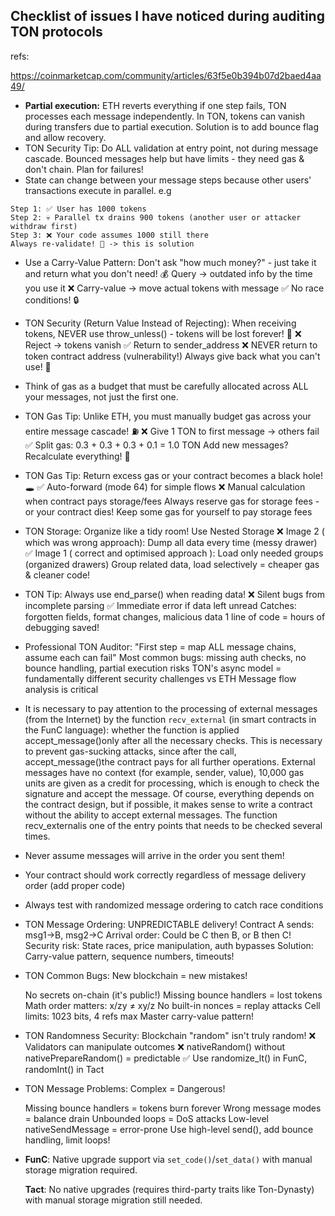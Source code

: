 ## Checklist of issues I have noticed during auditing TON protocols

refs: 

https://coinmarketcap.com/community/articles/63f5e0b394b07d2baed4aa49/

- **Partial execution:** ETH reverts everything if one step fails, TON processes each message independently. In TON, tokens can vanish during transfers due to partial execution. Solution is to add bounce flag and allow recovery.
- TON Security Tip: Do ALL validation at entry point, not during message cascade.
  Bounced messages help but have limits - they need gas & don't chain. Plan for failures! 
- State can change between your message steps because other users' transactions execute in parallel.
e.g 
````
Step 1: ✅ User has 1000 tokens
Step 2: 💀 Parallel tx drains 900 tokens (another user or attacker withdraw first)
Step 3: ❌ Your code assumes 1000 still there
Always re-validate! 🔄 -> this is solution
````
- Use a Carry-Value Pattern: Don't ask "how much money?" - just take it and return what you don't need! 💰
  Query → outdated info by the time you use it ❌
  Carry-value → move actual tokens with message ✅
  No race conditions! 🔒
  
- TON Security (Return Value Instead of Rejecting): When receiving tokens, NEVER use throw_unless() - tokens will be lost forever! 💸
  ❌ Reject → tokens vanish
  ✅ Return to sender_address
  ❌ NEVER return to token contract address (vulnerability!)
  Always give back what you can't use! 🔄
  
- Think of gas as a budget that must be carefully allocated across ALL your messages, not just the first one.
- TON Gas Tip: Unlike ETH, you must manually budget gas across your entire message cascade! ⛽
  ❌ Give 1 TON to first message → others fail
  ✅ Split gas: 0.3 + 0.3 + 0.3 + 0.1 = 1.0 TON
  Add new messages? Recalculate everything! 🔄
  
- TON Gas Tip: Return excess gas or your contract becomes a black hole! 🕳️
  ✅ Auto-forward (mode 64) for simple flows
  ❌ Manual calculation when contract pays storage/fees
  Always reserve gas for storage fees - or your contract dies! 
  Keep some gas for yourself to pay storage fees
  
- TON Storage: Organize like a tidy room! Use Nested Storage
  ❌ Image 2 ( which was wrong approach): Dump all data every time (messy drawer)
  ✅ Image 1 ( correct and optimised approach ): Load only needed groups (organized drawers)
  Group related data, load selectively = cheaper gas & cleaner code! 
  
- TON Tip: Always use end_parse() when reading data! 
  ❌ Silent bugs from incomplete parsing
  ✅ Immediate error if data left unread
  Catches: forgotten fields, format changes, malicious data
  1 line of code = hours of debugging saved! 
  
- Professional TON Auditor: "First step = map ALL message chains, assume each can fail" 
Most common bugs: missing auth checks, no bounce handling, partial execution risks
TON's async model = fundamentally different security challenges vs ETH
Message flow analysis is critical

- It is necessary to pay attention to the processing of external messages (from the Internet) by the function `recv_external` (in smart contracts in the FunC language): whether the function is applied accept_message()only after all the necessary checks. This is necessary to prevent gas-sucking attacks, since after the call, accept_message()the contract pays for all further operations. External messages have no context (for example, sender, value), 10,000 gas units are given as a credit for processing, which is enough to check the signature and accept the message. Of course, everything depends on the contract design, but if possible, it makes sense to write a contract without the ability to accept external messages. The function recv_externalis one of the entry points that needs to be checked several times.
  
- Never assume messages will arrive in the order you sent them! 
- Your contract should work correctly regardless of message delivery order (add proper code)
- Always test with randomized message ordering to catch race conditions
- TON Message Ordering: UNPREDICTABLE delivery! 
  Contract A sends: msg1→B, msg2→C
  Arrival order: Could be C then B, or B then C! 
  Security risk: State races, price manipulation, auth bypasses
  Solution: Carry-value pattern, sequence numbers, timeouts! 
  
- TON Common Bugs: New blockchain = new mistakes! 
  
  No secrets on-chain (it's public!)
  Missing bounce handlers = lost tokens
  Math order matters: x/zy ≠ xy/z
  No built-in nonces = replay attacks
  Cell limits: 1023 bits, 4 refs max
  Master carry-value pattern! 

- TON Randomness Security: Blockchain "random" isn't truly random! 
  ❌ Validators can manipulate outcomes
  ❌ nativeRandom() without nativePrepareRandom() = predictable
  ✅ Use randomize_lt() in FunC, randomInt() in Tact

- TON Message Problems: Complex = Dangerous!️
  
  Missing bounce handlers = tokens burn forever
  Wrong message modes = balance drain
  Unbounded loops = DoS attacks
  Low-level nativeSendMessage = error-prone
  Use high-level send(), add bounce handling, limit loops! 

- **FunC**: Native upgrade support via `set_code()`/`set_data()` with manual storage migration required.
  
  **Tact**: No native upgrades (requires third-party traits like Ton-Dynasty) with manual storage migration still needed.